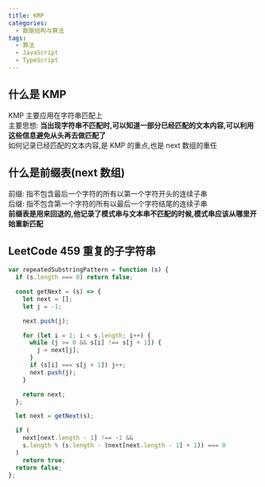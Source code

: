 ```yaml
---
title: KMP
categories: 
  - 数据结构与算法
tags: 
  - 算法
  - JavaScript
  - TypeScript
---
```


## 什么是 KMP

KMP 主要应用在字符串匹配上  
主要思想: **当出现字符串不匹配时,可以知道一部分已经匹配的文本内容,可以利用这些信息避免从头再去做匹配了**  
如何记录已经匹配的文本内容,是 KMP 的重点,也是 next 数组的重任

## 什么是前缀表(next 数组)

前缀: 指不包含最后一个字符的所有以第一个字符开头的连续子串  
后缀: 指不包含第一个字符的所有以最后一个字符结尾的连续子串  
**前缀表是用来回退的,他记录了模式串与文本串不匹配的时候,模式串应该从哪里开始重新匹配**

## LeetCode 459 重复的子字符串

```js
var repeatedSubstringPattern = function (s) {
  if (s.length === 0) return false;

  const getNext = (s) => {
    let next = [];
    let j = -1;

    next.push(j);

    for (let i = 1; i < s.length; i++) {
      while (j >= 0 && s[i] !== s[j + 1]) {
        j = next[j];
      }
      if (s[i] === s[j + 1]) j++;
      next.push(j);
    }

    return next;
  };

  let next = getNext(s);

  if (
    next[next.length - 1] !== -1 &&
    s.length % (s.length - (next[next.length - 1] + 1)) === 0
  )
    return true;
  return false;
};
```
